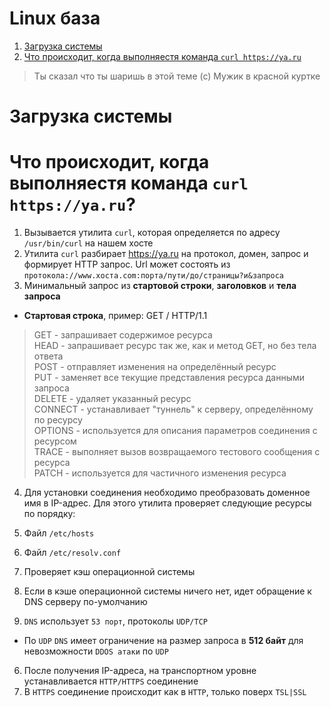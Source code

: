 # Linux база  
1. [Загрузка системы](#Загрузка-системы)  
2. [Что происходит, когда выполняестя команда `curl https://ya.ru`](#Что-происходит,-когда-выполняестя-команда-`curl-https://ya.ru`)  

> Ты сказал что ты шаришь в этой теме (с) Мужик в красной куртке  
# Загрузка системы

# Что происходит, когда выполняестя команда `curl https://ya.ru`?  

1. Вызывается утилита `curl`, которая определяется по адресу `/usr/bin/curl` на нашем хосте  
2. Утилита `curl` разбирает https://ya.ru на протокол, домен, запрос и формирует HTTP запрос. Url может состоять из `протокола://www.хоста.com:порта/пути/до/страницы?и&запроса`   
3. Минимальный запрос из **стартовой строки**, **заголовков** и **тела запроса**  
  - **Стартовая строка**, пример: GET / HTTP/1.1  
  > GET  - запрашивает содержимое ресурса  
    HEAD - запрашивает ресурс так же, как и метод GET, но без тела ответа  
    POST - отправляет изменения на определённый ресурс  
    PUT  - заменяет все текущие представления ресурса данными запроса  
    DELETE  - удаляет указанный ресурс  
    CONNECT - устанавливает "туннель" к серверу, определённому по ресурсу  
    OPTIONS - используется для описания параметров соединения с ресурсом  
    TRACE   - выполняет вызов возвращаемого тестового сообщения с ресурса  
    PATCH   - используется для частичного изменения ресурса  

4. Для установки соединения необходимо преобразовать доменное имя в IP-адрес. Для этого утилита проверяет следующие ресурсы по порядку:  
  1. Файл `/etc/hosts`  
  2. Файл `/etc/resolv.conf`  
  3. Проверяет кэш операционной системы  
  4. Если в кэше операционной системы ничего нет, идет обращение к DNS серверу по-умолчанию  

5. `DNS` использует `53 порт`, протоколы `UDP/TCP`  
  - По `UDP` `DNS` имеет ограничение на размер запроса в **512 байт** для невозможности `DDOS атаки` по `UDP`  

6. После получения IP-адреса, на транспортном уровне устанавливается `HTTP/HTTPS` соединение  
7. В `HTTPS` соединение происходит как в `HTTP`, только поверх `TSL|SSL`